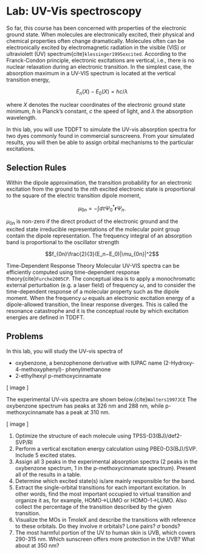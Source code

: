 # Lab: UV-Vis spectroscopy

So far, this course has been concerned with properties of the electronic ground
state. When molecules are electronically excited, their physical and chemical
properties often change dramatically. Molecules often can be electronically
excited by electromagnetic radiation in the visible (VIS) or ultraviolett (UV)
spectrum{cite}`klessinger1995excited`. According to the Franck-Condon principle, electronic excitations
are vertical, i.e., there is no nuclear relaxation during an electronic
transition. In the simplest case, the absorption maximum in a UV-VIS spectrum is
located at the vertical transition energy,

$$E_n(X) − E_0(X) = hc/\lambda$$

where $X$
denotes the nuclear coordinates of the electronic ground state minimum, $h$ is
Planck’s constant, $c$ the speed of light, and $\lambda$ the absorption wavelength.

In this lab, you will use TDDFT to simulate the UV-vis absorption spectra
for two dyes commonly found in commercial sunscreens. From your simulated
results, you will then be able to assign orbital mechanisms to the particular
excitations.

## Selection Rules

Within the dipole approximation, the transition probability for an electronic
excitation from the ground to the $n$th excited electronic state is proportional
to the square of the electric transition dipole moment,

$$\mu_{0n}=-\int d\tau\Psi_0^* \mathbf{r} \Psi_n.$$

$\mu_{0n}$ is non-zero if the direct product of the electronic ground and the
excited state irreducible representations of the molecular point group contain
the dipole representation. The frequency integral of an absorption band is
proportional to the oscillator strength

$$f_{0n}\frac{2}{3}(E_n−E_0)|\mu_{0n}|^2$$

Time-Dependent Response Theory Molecular UV-VIS spectra can be efficiently
computed using time-dependent response theory{cite}`Furche2005CP`. The conceptual idea is to
apply a monochromatic external perturbation (e.g. a laser field) of
frequency $\omega$, and to consider the time-dependent response of a
molecular property such as the dipole moment. When the frequency $\omega$ equals an
electronic excitation energy of a dipole-allowed transition, the linear
response diverges. This is called the resonance catastrophe and it is the
conceptual route by which excitation energies are defined in TDDFT.

## Problems
In this lab, you will study the UV-vis spectra of

  - oxybenzone, a benzophenone derivative with IUPAC name (2-Hydroxy-4-methoxyphenyl)-
phenylmethanone
  - 2-ethylhexyl p-methoxycinnamate
  
  [ image ]
  
The experimental UV-vis spectra are shown below.{cite}`Walters1997JCE` The oxybenzone spectrum
has peaks at 326 nm and 288 nm, while p-methoxycinnamate has a peak at 310 nm.

[ image ]

1. Optimize the structure of each molecule using TPSS-D3(BJ)/def2-SVP/RI
2. Perform a vertical excitation energy calculation using PBE0-D3(BJ)/SVP.
Include 5 excited states.
3. Assign all 3 peaks in the experimental absorption spectra (2 peaks in
  the oxybenzone spectrum, 1 in the p-methoxycinnamate spectrum). Present
  all of the results in a table.
  1. Determine which excited state(s) is/are mainly responsible for the
  band.
  2. Extract the single-orbital transitions for each important excitation.
  In other words, find the most important occupied to virtual transition
  and organize it as, for example, HOMO->LUMO or HOMO-1->LUMO. Also collect
  the percentage of the transition described by the given transition.
  3. Visualize the MOs in TmoleX and describe the transitions with reference
  to these orbitals. Do they involve $\pi$ orbitals? Lone pairs? $\sigma$ bonds?
4. The most harmful portion of the UV to human skin is UVB, which covers
  290-315 nm. Which sunscreen offers more protection in the UVB? What about at
  350 nm?

